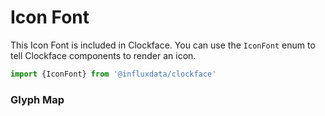 # Icon Font

This Icon Font is included in Clockface. You can use the `IconFont` enum to tell Clockface components to render an icon.

```jsx
import {IconFont} from '@influxdata/clockface'
```

### Glyph Map

<!-- STORY -->

<!-- STORY HIDE START -->

<!-- STORY HIDE END -->
